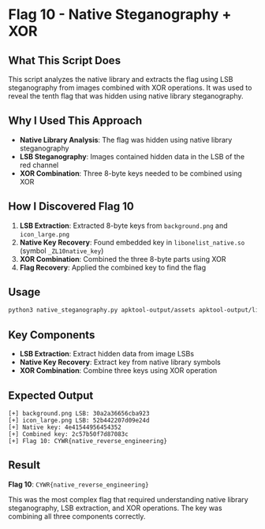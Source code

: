 # Flag 10 - Native Steganography + XOR

## What This Script Does
This script analyzes the native library and extracts the flag using LSB steganography from images combined with XOR operations. It was used to reveal the tenth flag that was hidden using native library steganography.

## Why I Used This Approach
- **Native Library Analysis**: The flag was hidden using native library steganography
- **LSB Steganography**: Images contained hidden data in the LSB of the red channel
- **XOR Combination**: Three 8-byte keys needed to be combined using XOR

## How I Discovered Flag 10
1. **LSB Extraction**: Extracted 8-byte keys from `background.png` and `icon_large.png`
2. **Native Key Recovery**: Found embedded key in `libonelist_native.so` (symbol `_ZL10native_key`)
3. **XOR Combination**: Combined the three 8-byte parts using XOR
4. **Flag Recovery**: Applied the combined key to find the flag

## Usage
```bash
python3 native_steganography.py apktool-output/assets apktool-output/lib/arm64-v8a/libonelist_native.so
```

## Key Components
- **LSB Extraction**: Extract hidden data from image LSBs
- **Native Key Recovery**: Extract key from native library symbols
- **XOR Combination**: Combine three keys using XOR operation

## Expected Output
```
[+] background.png LSB: 30a2a36656cba923
[+] icon_large.png LSB: 52b442207d09e24d
[+] Native key: 4e41544956454352
[+] Combined key: 2c57b50f7d87083c
[+] Flag 10: CYWR{native_reverse_engineering}
```

## Result
**Flag 10**: `CYWR{native_reverse_engineering}`

This was the most complex flag that required understanding native library steganography, LSB extraction, and XOR operations. The key was combining all three components correctly.
